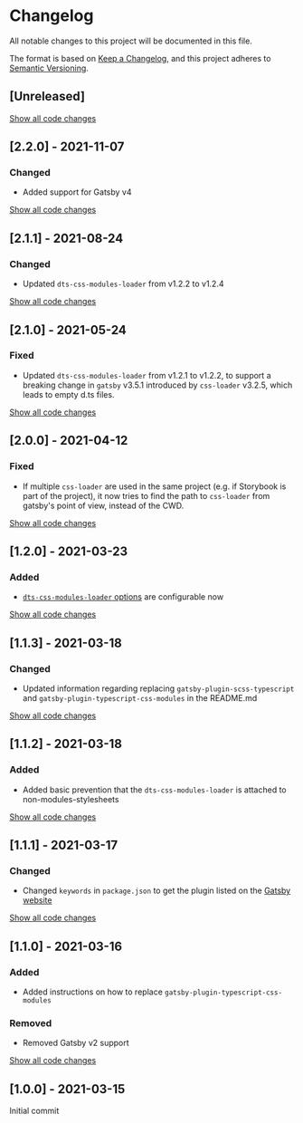 # Changelog

All notable changes to this project will be documented in this file.

The format is based on [Keep a Changelog](https://keepachangelog.com/en/1.0.0/),
and this project adheres to [Semantic Versioning](https://semver.org/spec/v2.0.0.html).

## [Unreleased]

[Show all code changes](https://github.com/jens-duttke/gatsby-plugin-dts-css-modules/compare/v2.2.0...HEAD)

## [2.2.0] - 2021-11-07

### Changed

- Added support for Gatsby v4

[Show all code changes](https://github.com/jens-duttke/gatsby-plugin-dts-css-modules/compare/v2.1.1...v2.2.0)

## [2.1.1] - 2021-08-24

### Changed

- Updated `dts-css-modules-loader` from v1.2.2 to v1.2.4

[Show all code changes](https://github.com/jens-duttke/gatsby-plugin-dts-css-modules/compare/v2.1.0...v2.1.1)

## [2.1.0] - 2021-05-24

### Fixed

- Updated `dts-css-modules-loader` from v1.2.1 to v1.2.2, to support a breaking change in `gatsby` v3.5.1 introduced by `css-loader` v3.2.5, which leads to empty d.ts files.

[Show all code changes](https://github.com/jens-duttke/gatsby-plugin-dts-css-modules/compare/v2.0.0...v2.1.0)

## [2.0.0] - 2021-04-12

### Fixed

- If multiple `css-loader` are used in the same project (e.g. if Storybook is part of the project), it now tries to find the path to `css-loader` from gatsby's point of view, instead of the CWD.

[Show all code changes](https://github.com/jens-duttke/gatsby-plugin-dts-css-modules/compare/v1.2.0...v2.0.0)

## [1.2.0] - 2021-03-23

### Added

- [`dts-css-modules-loader` options](https://github.com/Megaputer/dts-css-modules-loader#options) are configurable now

[Show all code changes](https://github.com/jens-duttke/gatsby-plugin-dts-css-modules/compare/v1.1.3...v1.2.0)

## [1.1.3] - 2021-03-18

### Changed

- Updated information regarding replacing `gatsby-plugin-scss-typescript` and `gatsby-plugin-typescript-css-modules` in the README.md

[Show all code changes](https://github.com/jens-duttke/gatsby-plugin-dts-css-modules/compare/v1.1.2...v1.1.3)

## [1.1.2] - 2021-03-18

### Added

- Added basic prevention that the `dts-css-modules-loader` is attached to non-modules-stylesheets

[Show all code changes](https://github.com/jens-duttke/gatsby-plugin-dts-css-modules/compare/v1.1.1...v1.1.2)

## [1.1.1] - 2021-03-17

### Changed

- Changed `keywords` in `package.json` to get the plugin listed on the [Gatsby website](https://www.gatsbyjs.com/plugins/gatsby-plugin-dts-css-modules/)

[Show all code changes](https://github.com/jens-duttke/gatsby-plugin-dts-css-modules/compare/v1.1.0...v1.1.1)

## [1.1.0] - 2021-03-16

### Added

- Added instructions on how to replace `gatsby-plugin-typescript-css-modules`

### Removed

- Removed Gatsby v2 support

[Show all code changes](https://github.com/jens-duttke/gatsby-plugin-dts-css-modules/compare/v1.0.0...v1.1.0)

## [1.0.0] - 2021-03-15

Initial commit
